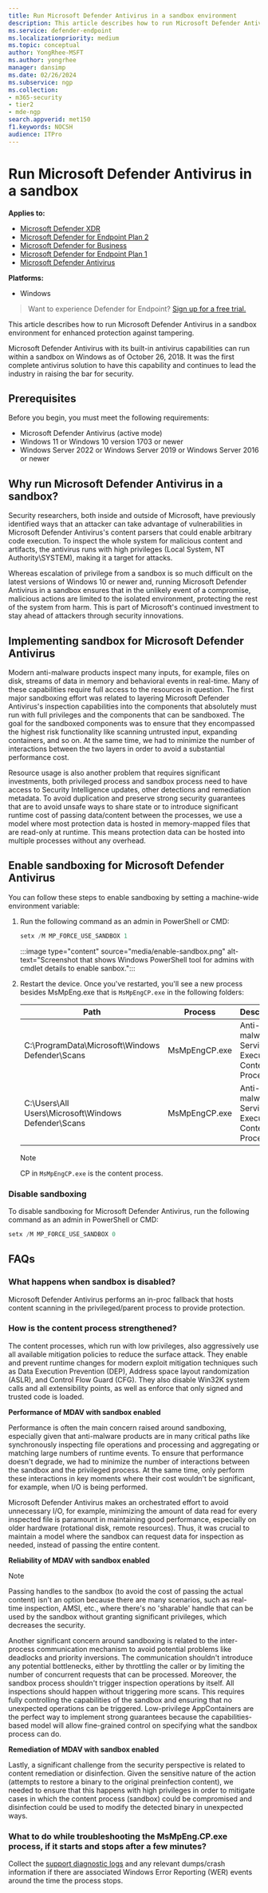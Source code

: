 ```yaml
---
title: Run Microsoft Defender Antivirus in a sandbox environment
description: This article describes how to run Microsoft Defender Antivirus in a sandbox to further strengthen against tampering.
ms.service: defender-endpoint
ms.localizationpriority: medium
ms.topic: conceptual
author: YongRhee-MSFT
ms.author: yongrhee
manager: dansimp
ms.date: 02/26/2024
ms.subservice: ngp
ms.collection:
- m365-security
- tier2
- mde-ngp
search.appverid: met150
f1.keywords: NOCSH 
audience: ITPro
---
```


# Run Microsoft Defender Antivirus in a sandbox

**Applies to:**

- [Microsoft Defender XDR](/defender-xdr)
- [Microsoft Defender for Endpoint Plan 2](microsoft-defender-endpoint.md)
- [Microsoft Defender for Business](https://www.microsoft.com/security/business/endpoint-security/microsoft-defender-business)
- [Microsoft Defender for Endpoint Plan 1](microsoft-defender-endpoint.md)
- [Microsoft Defender Antivirus](microsoft-defender-antivirus-windows.md)

**Platforms:**

- Windows

> Want to experience Defender for Endpoint? [Sign up for a free trial.](https://www.microsoft.com/WindowsForBusiness/windows-atp?ocid=docs-wdatp-configureendpointsscript-abovefoldlink)

This article describes how to run Microsoft Defender Antivirus in a sandbox environment for enhanced protection against tampering. 

Microsoft Defender Antivirus with its built-in antivirus capabilities can run within a sandbox on Windows as of October 26, 2018. It was the first complete antivirus solution to have this capability and continues to lead the industry in raising the bar for security.

## Prerequisites

Before you begin, you must meet the following requirements:

- Microsoft Defender Antivirus (active mode)
- Windows 11 or Windows 10 version 1703 or newer
- Windows Server 2022 or Windows Server 2019 or Windows Server 2016 or newer

## Why run Microsoft Defender Antivirus in a sandbox?

Security researchers, both inside and outside of Microsoft, have previously identified ways that an attacker can take advantage of vulnerabilities in Microsoft Defender Antivirus's content parsers that could enable arbitrary code execution. To inspect the whole system for malicious content and artifacts, the antivirus runs with high privileges (Local System, NT Authority\SYSTEM), making it a target for attacks.

Whereas escalation of privilege from a sandbox is so much difficult on the latest versions of Windows 10 or newer and, running Microsoft Defender Antivirus in a sandbox ensures that in the unlikely event of a compromise, malicious actions are limited to the isolated environment, protecting the rest of the system from harm. This is part of Microsoft's continued investment to stay ahead of attackers through security innovations.

## Implementing sandbox for Microsoft Defender Antivirus

Modern anti-malware products inspect many inputs, for example, files on disk, streams of data in memory and behavioral events in real-time. Many of these capabilities require full access to the resources in question. The first major sandboxing effort was related to layering Microsoft Defender Antivirus's inspection capabilities into the components that absolutely must run with full privileges and the components that can be sandboxed. The goal for the sandboxed components was to ensure that they encompassed the highest risk functionality like scanning untrusted input, expanding containers, and so on. At the same time, we had to minimize the number of interactions between the two layers in order to avoid a substantial performance cost. 

Resource usage is also another problem that requires significant investments, both privileged process and sandbox process need to have access to Security Intelligence updates, other detections and remediation metadata. To avoid duplication and preserve strong security guarantees that are to avoid unsafe ways to share state or to introduce significant runtime cost of passing data/content between the processes, we use a model where most protection data is hosted in memory-mapped files that are read-only at runtime. This means protection data can be hosted into multiple processes without any overhead.

## Enable sandboxing for Microsoft Defender Antivirus

You can follow these steps to enable sandboxing by setting a machine-wide environment variable:

1. Run the following command as an admin in PowerShell or CMD:

    ```powershell
    setx /M MP_FORCE_USE_SANDBOX 1  
    ```

    :::image type="content" source="media/enable-sandbox.png" alt-text="Screenshot that shows Windows PowerShell tool for admins with cmdlet details to enable sanbox.":::

2. Restart the device. Once you've restarted, you'll see a new process besides MsMpEng.exe that is `MsMpEngCP.exe` in the following folders:
   
    |Path|Process|Description|
    |---|---|---|
    |C:\ProgramData\Microsoft\Windows Defender\Scans |MsMpEngCP.exe | Anti-malware Service Executable Content Process |
    |C:\Users\All Users\Microsoft\Windows Defender\Scans  |MsMpEngCP.exe | Anti-malware Service Executable Content Process |

     >[!NOTE]
     > CP in `MsMpEngCP.exe` is the content process.

### Disable sandboxing

To disable sandboxing for Microsoft Defender Antivirus, run the following command as an admin in PowerShell or CMD:

```powershell
setx /M MP_FORCE_USE_SANDBOX 0
```

## FAQs

### What happens when sandbox is disabled? 

Microsoft Defender Antivirus performs an in-proc fallback that hosts content scanning in the privileged/parent process to provide protection. 

### How is the content process strengthened?

The content processes, which run with low privileges, also aggressively use all available mitigation policies to reduce the surface attack. They enable and prevent runtime changes for modern exploit mitigation techniques such as Data Execution Prevention (DEP), Address space layout randomization (ASLR), and Control Flow Guard (CFG). They also disable Win32K system calls and all extensibility points, as well as enforce that only signed and trusted code is loaded.

**Performance of MDAV with sandbox enabled**

Performance is often the main concern raised around sandboxing, especially given that anti-malware products are in many critical paths like synchronously inspecting file operations and processing and aggregating or matching large numbers of runtime events. To ensure that performance doesn't degrade, we had to minimize the number of interactions between the sandbox and the privileged process. At the same time, only perform these interactions in key moments where their cost wouldn't be significant, for example, when I/O is being performed.

Microsoft Defender Antivirus makes an orchestrated effort to avoid unnecessary I/O, for example, minimizing the amount of data read for every inspected file is paramount in maintaining good performance, especially on older hardware (rotational disk, remote resources). Thus, it was crucial to maintain a model where the sandbox can request data for inspection as needed, instead of passing the entire content.  

**Reliability of MDAV with sandbox enabled**

> [!NOTE]
> Passing handles to the sandbox (to avoid the cost of passing the actual content) isn't an option because there are many scenarios, such as real-time inspection, AMSI, etc., where there's no 'sharable' handle that can be used by the sandbox without granting significant privileges, which decreases the security.

Another significant concern around sandboxing is related to the inter-process communication mechanism to avoid potential problems like deadlocks and priority inversions. The communication shouldn't introduce any potential bottlenecks, either by throttling the caller or by limiting the number of concurrent requests that can be processed. Moreover, the sandbox process shouldn't trigger inspection operations by itself. All inspections should happen without triggering more scans. This requires fully controlling the capabilities of the sandbox and ensuring that no unexpected operations can be triggered. Low-privilege AppContainers are the perfect way to implement strong guarantees because the capabilities-based model will allow fine-grained control on specifying what the sandbox process can do. 

**Remediation of MDAV with sandbox enabled**

Lastly, a significant challenge from the security perspective is related to content remediation or disinfection. Given the sensitive nature of the action (attempts to restore a binary to the original preinfection content), we needed to ensure that this happens with high privileges in order to mitigate cases in which the content process (sandbox) could be compromised and disinfection could be used to modify the detected binary in unexpected ways.

### What to do while troubleshooting the MsMpEng.CP.exe process, if it starts and stops after a few minutes?

Collect the [support diagnostic logs](collect-diagnostic-data.md) and any relevant dumps/crash information if there are associated Windows Error Reporting (WER) events around the time the process stops.
